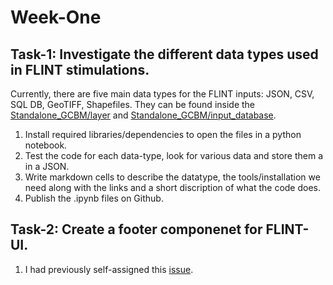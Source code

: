 # Week-One

## Task-1: Investigate the different data types used in FLINT stimulations. 
 Currently, there are five main data types for the FLINT inputs: JSON, CSV, SQL DB, GeoTIFF, Shapefiles. They can be found inside the [Standalone_GCBM/layer](https://github.com/kyverno/kyverno/releases) and [Standalone_GCBM/input_database](https://github.com/moja-global/GCBM.Belize/tree/master/Standalone_GCBM/input_database).
 
1. Install required libraries/dependencies to open the files in a python notebook.
2. Test the code for each data-type, look for various data and store them a in a JSON.
3. Write markdown cells to describe the datatype, the tools/installation we need along with the links and a short discription of what the code does.
4. Publish the .ipynb files on Github.

## Task-2: Create a footer componenet for FLINT-UI.

1. I had previously self-assigned this [issue](https://github.com/moja-global/FLINT-UI/issues/116).
